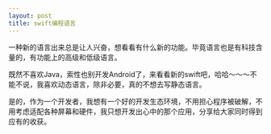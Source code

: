 ```yaml
---
layout: post
title: swift编程语言
---
```


一种新的语言出来总是让人兴奋，想看看有什么新的功能。毕竟语言也是有科技含量的，有功能上的高级和低级语言。

既然不喜欢Java，索性也别开发Android了，来看看新的swift吧，哈哈～～～不能不说，我喜欢动态语言，除非必要，真的不想去写静态语言。

是的，作为一个开发者，我想有一个好的开发生态环境，不用担心程序被破解，不用考虑适配各种屏幕和硬件，我只想开发出心中的那个应用，分享给大家同时得到应有的收获。
